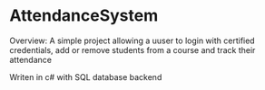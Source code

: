 # AttendanceSystem

Overview:
A simple project allowing a uuser to login with certified credentials, add or remove students from a course and track their attendance

Writen in c# with SQL database backend
